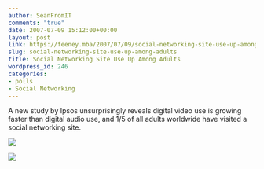 ```yaml
---
author: SeanFromIT
comments: "true"
date: 2007-07-09 15:12:00+00:00
layout: post
link: https://feeney.mba/2007/07/09/social-networking-site-use-up-among-adults/
slug: social-networking-site-use-up-among-adults
title: Social Networking Site Use Up Among Adults
wordpress_id: 246
categories:
- polls
- Social Networking
---
```


A new study by Ipsos unsurprisingly reveals digital video use is growing faster than digital audio use, and 1/5 of all adults worldwide have visited a social networking site.  
  
[![](http://www.ipsos-na.com/images/media/mr070703-1.jpg)](http://www.ipsos-na.com/images/media/mr070703-1.jpg)  
  
[![](http://www.ipsos-na.com/images/media/mr070703-2.jpg)](http://www.ipsos-na.com/images/media/mr070703-2.jpg)

